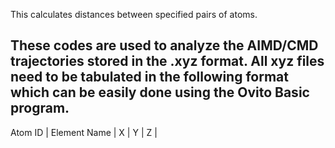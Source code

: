 This calculates distances between specified pairs of atoms.

These codes are used to analyze the AIMD/CMD trajectories stored in the .xyz format. All xyz files need to be tabulated in the following format which can be easily done using the Ovito Basic program.
------------------------------------------------------------------------------------
Atom ID    |    Element Name   |    X   |    Y   |    Z    |
